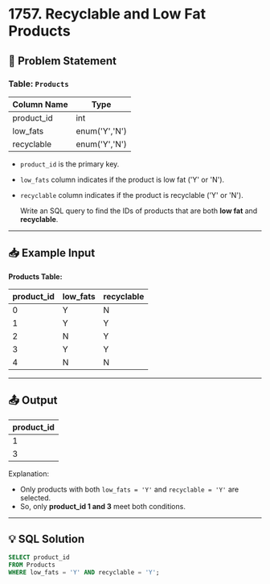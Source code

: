 # 1757. Recyclable and Low Fat Products

## 📝 Problem Statement

### Table: `Products`

| Column Name | Type         |
|-------------|--------------|
| product_id  | int          |
| low_fats    | enum('Y','N')|
| recyclable  | enum('Y','N')|

- `product_id` is the primary key.
- `low_fats` column indicates if the product is low fat ('Y' or 'N').
- `recyclable` column indicates if the product is recyclable ('Y' or 'N').

  Write an SQL query to find the IDs of products that are both **low fat** and **recyclable**.

---

## 📥 Example Input

**Products Table:**

| product_id | low_fats | recyclable |
|------------|----------|------------|
| 0          | Y        | N          |
| 1          | Y        | Y          |
| 2          | N        | Y          |
| 3          | Y        | Y          |
| 4          | N        | N          |

---

## 📤 Output

| product_id |
|------------|
| 1          |
| 3          |

Explanation:
 - Only products with both `low_fats = 'Y'` and `recyclable = 'Y'` are selected.  
 - So, only **product_id 1 and 3** meet both conditions.

---

## 💡 SQL Solution

```sql
SELECT product_id
FROM Products
WHERE low_fats = 'Y' AND recyclable = 'Y';
